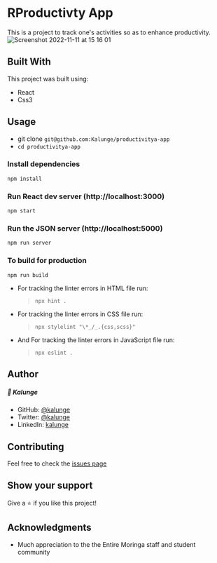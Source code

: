 # RProductivty App

This is a project to track one's activities so as to enhance productivity. 
![Screenshot 2022-11-11 at 15 16 01](https://user-images.githubusercontent.com/50773868/201339176-61f3e9d2-dfd9-4920-ae2b-4ed4c046d9fa.png)

## Built With

This project was built using:

- React
- Css3

## Usage

- git clone ```git@github.com:Kalunge/productivitya-app``` 
- `cd productivitya-app`

### Install dependencies

```
npm install
```

### Run React dev server (http://localhost:3000)

```
npm start
```

### Run the JSON server (http://localhost:5000)

```
npm run server
```

### To build for production

```
npm run build
```


- For tracking the linter errors in HTML file run:
  > `npx hint .`


- For tracking the linter errors in CSS file run:

  > `npx stylelint "\*_/_.{css,scss}"`

- And For tracking the linter errors in JavaScript file run:

  > `npx eslint .`


## Author

##### 👤 **Kalunge**

- GitHub: [@kalunge](https://github.com/kalunge)
- Twitter: [@kalunge](https://twitter.com/titus_muthomi)
- LinkedIn: [kalunge](https://linkedin.com/in/titus_muthomi)


##  Contributing

Feel free to check the [issues page](https://github.com/Kalunge/namefy/issues)

## Show your support

Give a :star: if you like this project!

## Acknowledgments

- Much appreciation to the the Entire Moringa staff and student community
